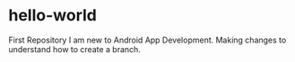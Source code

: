 # hello-world
First Repository
I am new to Android App Development.
Making changes to understand how to create a branch.
